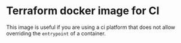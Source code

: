 # Terraform docker image for CI

This image is useful if you are using a ci platform that does not allow
overriding the `entrypoint` of a container.
